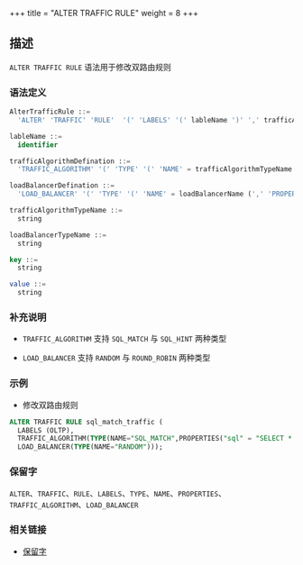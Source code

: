 +++
title = "ALTER TRAFFIC RULE"
weight = 8
+++

## 描述

`ALTER TRAFFIC RULE` 语法用于修改双路由规则

### 语法定义

```sql
AlterTrafficRule ::=
  'ALTER' 'TRAFFIC' 'RULE'  '(' 'LABELS' '(' lableName ')' ',' trafficAlgorithmDefination ',' loadBalancerDefination ')'

lableName ::=
  identifier

trafficAlgorithmDefination ::=
  'TRAFFIC_ALGORITHM' '(' 'TYPE' '(' 'NAME' = trafficAlgorithmTypeName (',' 'PROPERTIES' '(' key '=' value (',' key '=' value)* ')')? ')' ')'

loadBalancerDefination ::=
  'LOAD_BALANCER' '(' 'TYPE' '(' 'NAME' = loadBalancerName (',' 'PROPERTIES' '(' key '=' value (',' key '=' value)* ')')? ')' ')'

trafficAlgorithmTypeName ::=
  string

loadBalancerTypeName ::=
  string

key ::= 
  string

value ::=
  string
```

### 补充说明

- `TRAFFIC_ALGORITHM` 支持 `SQL_MATCH` 与 `SQL_HINT` 两种类型

- `LOAD_BALANCER` 支持 `RANDOM` 与 `ROUND_ROBIN` 两种类型

### 示例

- 修改双路由规则

```sql
ALTER TRAFFIC RULE sql_match_traffic ( 
  LABELS (OLTP),
  TRAFFIC_ALGORITHM(TYPE(NAME="SQL_MATCH",PROPERTIES("sql" = "SELECT * FROM t_order WHERE order_id = 1; UPDATE t_order SET order_id = 5;"))),
  LOAD_BALANCER(TYPE(NAME="RANDOM")));
```

### 保留字

`ALTER`、`TRAFFIC`、`RULE`、`LABELS`、`TYPE`、`NAME`、`PROPERTIES`、`TRAFFIC_ALGORITHM`、`LOAD_BALANCER`

### 相关链接

- [保留字](/cn/reference/distsql/syntax/reserved-word/)
